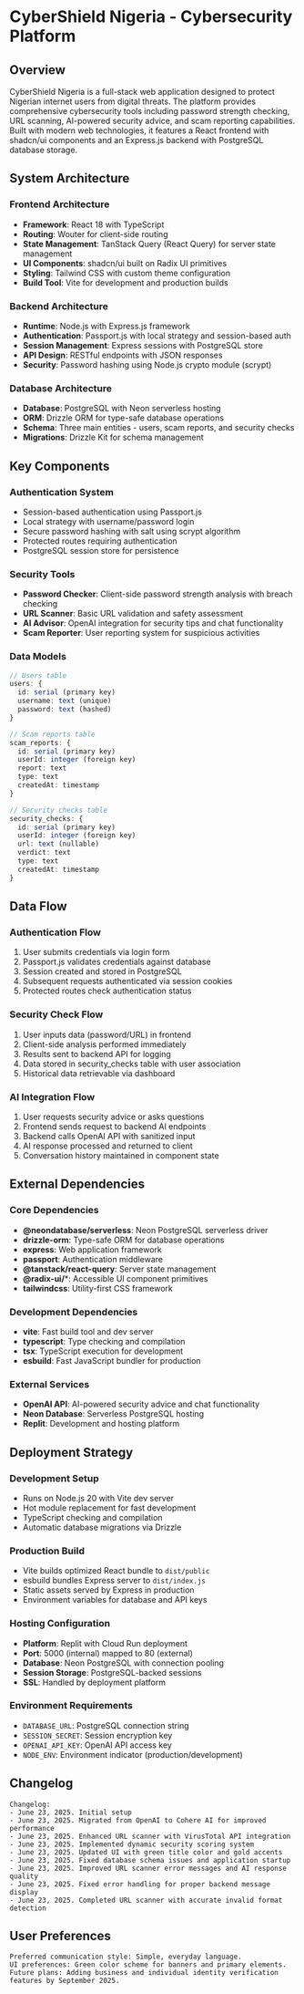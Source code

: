# CyberShield Nigeria - Cybersecurity Platform

## Overview

CyberShield Nigeria is a full-stack web application designed to protect Nigerian internet users from digital threats. The platform provides comprehensive cybersecurity tools including password strength checking, URL scanning, AI-powered security advice, and scam reporting capabilities. Built with modern web technologies, it features a React frontend with shadcn/ui components and an Express.js backend with PostgreSQL database storage.

## System Architecture

### Frontend Architecture
- **Framework**: React 18 with TypeScript
- **Routing**: Wouter for client-side routing
- **State Management**: TanStack Query (React Query) for server state management
- **UI Components**: shadcn/ui built on Radix UI primitives
- **Styling**: Tailwind CSS with custom theme configuration
- **Build Tool**: Vite for development and production builds

### Backend Architecture
- **Runtime**: Node.js with Express.js framework
- **Authentication**: Passport.js with local strategy and session-based auth
- **Session Management**: Express sessions with PostgreSQL store
- **API Design**: RESTful endpoints with JSON responses
- **Security**: Password hashing using Node.js crypto module (scrypt)

### Database Architecture
- **Database**: PostgreSQL with Neon serverless hosting
- **ORM**: Drizzle ORM for type-safe database operations
- **Schema**: Three main entities - users, scam reports, and security checks
- **Migrations**: Drizzle Kit for schema management

## Key Components

### Authentication System
- Session-based authentication using Passport.js
- Local strategy with username/password login
- Secure password hashing with salt using scrypt algorithm
- Protected routes requiring authentication
- PostgreSQL session store for persistence

### Security Tools
- **Password Checker**: Client-side password strength analysis with breach checking
- **URL Scanner**: Basic URL validation and safety assessment
- **AI Advisor**: OpenAI integration for security tips and chat functionality
- **Scam Reporter**: User reporting system for suspicious activities

### Data Models
```typescript
// Users table
users: {
  id: serial (primary key)
  username: text (unique)
  password: text (hashed)
}

// Scam reports table
scam_reports: {
  id: serial (primary key)
  userId: integer (foreign key)
  report: text
  type: text
  createdAt: timestamp
}

// Security checks table
security_checks: {
  id: serial (primary key)
  userId: integer (foreign key)
  url: text (nullable)
  verdict: text
  type: text
  createdAt: timestamp
}
```

## Data Flow

### Authentication Flow
1. User submits credentials via login form
2. Passport.js validates credentials against database
3. Session created and stored in PostgreSQL
4. Subsequent requests authenticated via session cookies
5. Protected routes check authentication status

### Security Check Flow
1. User inputs data (password/URL) in frontend
2. Client-side analysis performed immediately
3. Results sent to backend API for logging
4. Data stored in security_checks table with user association
5. Historical data retrievable via dashboard

### AI Integration Flow
1. User requests security advice or asks questions
2. Frontend sends request to backend AI endpoints
3. Backend calls OpenAI API with sanitized input
4. AI response processed and returned to client
5. Conversation history maintained in component state

## External Dependencies

### Core Dependencies
- **@neondatabase/serverless**: Neon PostgreSQL serverless driver
- **drizzle-orm**: Type-safe ORM for database operations
- **express**: Web application framework
- **passport**: Authentication middleware
- **@tanstack/react-query**: Server state management
- **@radix-ui/***: Accessible UI component primitives
- **tailwindcss**: Utility-first CSS framework

### Development Dependencies
- **vite**: Fast build tool and dev server
- **typescript**: Type checking and compilation
- **tsx**: TypeScript execution for development
- **esbuild**: Fast JavaScript bundler for production

### External Services
- **OpenAI API**: AI-powered security advice and chat functionality
- **Neon Database**: Serverless PostgreSQL hosting
- **Replit**: Development and hosting platform

## Deployment Strategy

### Development Setup
- Runs on Node.js 20 with Vite dev server
- Hot module replacement for fast development
- TypeScript checking and compilation
- Automatic database migrations via Drizzle

### Production Build
- Vite builds optimized React bundle to `dist/public`
- esbuild bundles Express server to `dist/index.js`
- Static assets served by Express in production
- Environment variables for database and API keys

### Hosting Configuration
- **Platform**: Replit with Cloud Run deployment
- **Port**: 5000 (internal) mapped to 80 (external)
- **Database**: Neon PostgreSQL with connection pooling
- **Session Storage**: PostgreSQL-backed sessions
- **SSL**: Handled by deployment platform

### Environment Requirements
- `DATABASE_URL`: PostgreSQL connection string
- `SESSION_SECRET`: Session encryption key
- `OPENAI_API_KEY`: OpenAI API access key
- `NODE_ENV`: Environment indicator (production/development)

## Changelog

```
Changelog:
- June 23, 2025. Initial setup
- June 23, 2025. Migrated from OpenAI to Cohere AI for improved performance
- June 23, 2025. Enhanced URL scanner with VirusTotal API integration
- June 23, 2025. Implemented dynamic security scoring system
- June 23, 2025. Updated UI with green title color and gold accents
- June 23, 2025. Fixed database schema issues and application startup
- June 23, 2025. Improved URL scanner error messages and AI response quality
- June 23, 2025. Fixed error handling for proper backend message display
- June 23, 2025. Completed URL scanner with accurate invalid format detection
```

## User Preferences

```
Preferred communication style: Simple, everyday language.
UI preferences: Green color scheme for banners and primary elements.
Future plans: Adding business and individual identity verification features by September 2025.
```